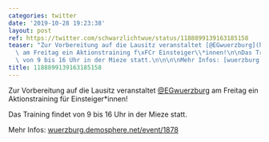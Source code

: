 ```yaml
---
categories: twitter
date: '2019-10-28 19:23:38'
layout: post
ref: https://twitter.com/schwarzlichtwue/status/1188899139163185158
teaser: "Zur Vorbereitung auf die Lausitz veranstaltet [@EGwuerzburg](https://twitter.com/EGwuerzburg)\
  \ am Freitag ein Aktionstraining f\xFCr Einsteiger\\*innen!\n\nDas Training findet\
  \ von 9 bis 16 Uhr in der Mieze statt.\n\n\n\nMehr Infos: [wuerzburg.demosphere.net/event/1878](https://wuerzburg.demosphere.net/event/1878)"
title: 1188899139163185158
---
```

Zur Vorbereitung auf die Lausitz veranstaltet [@EGwuerzburg](https://twitter.com/EGwuerzburg) am Freitag ein Aktionstraining für Einsteiger\*innen!

Das Training findet von 9 bis 16 Uhr in der Mieze statt.



Mehr Infos: [wuerzburg.demosphere.net/event/1878](https://wuerzburg.demosphere.net/event/1878)